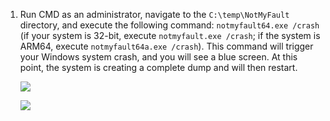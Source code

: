 1. Run CMD as an administrator, navigate to the `C:\temp\NotMyFault` directory, and execute the following command: `notmyfault64.exe /crash` (if your system is 32-bit, execute `notmyfault.exe /crash`; if the system is ARM64, execute `notmyfault64a.exe /crash`). This command will trigger your Windows system crash, and you will see a blue screen. At this point, the system is creating a complete dump and will then restart.

    ![](https://joji.blob.core.windows.net/recipe/complete-dump-using-notmyfault-3.png)

    ![](https://joji.blob.core.windows.net/recipe/complete-dump-using-notmyfault-4.png)
